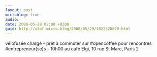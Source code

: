```yaml
---
layout: post
microblog: true
audio: 
date: 2008-05-29 02:00 +0200
guid: http://xtof.micro.blog/2008/05/29/t822320870.html
---
```

vélofusée chargé - prêt à commuter sur #opencoffee pour rencontres  #entrepreneur(se)s - 10h00 au café Elgi, 10 rue St Marc, Paris 2
